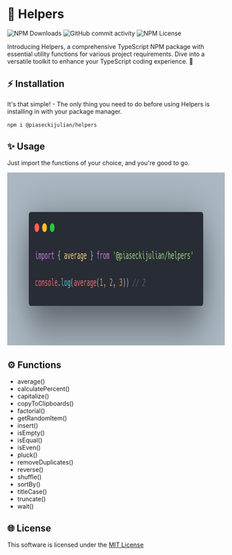 # 🚀 Helpers

![NPM Downloads](https://img.shields.io/npm/dt/%40piaseckijulian%2Fhelpers?style=for-the-badge)
![GitHub commit activity](https://img.shields.io/github/commit-activity/t/piaseckijulian/Helpers?style=for-the-badge)
![NPM License](https://img.shields.io/npm/l/%40piaseckijulian%2Fhelpers?style=for-the-badge)

Introducing Helpers, a comprehensive TypeScript NPM package with essential utility functions for various project requirements. Dive into a versatile toolkit to enhance your TypeScript coding experience. 🚀

## ⚡ Installation

It's that simple! - The only thing you need to do before using Helpers is installing in with your package manager.

```bash
npm i @piaseckijulian/helpers
```

## ✨ Usage

Just import the functions of your choice, and you're good to go.

<img src="./images/thumbnail.png" alt="Use of average() function" width="800" height="400"/>

## ⚙️ Functions

- average()
- calculatePercent()
- capitalize()
- copyToClipboards()
- factorial()
- getRandomItem()
- insert()
- isEmpty()
- isEqual()
- isEven()
- pluck()
- removeDuplicates()
- reverse()
- shuffle()
- sortBy()
- titleCase()
- truncate()
- wait()

## 🌐 License

This software is licensed under the [MIT License](https://github.com/piaseckijulian/Helpers/blob/main/LICENSE)

